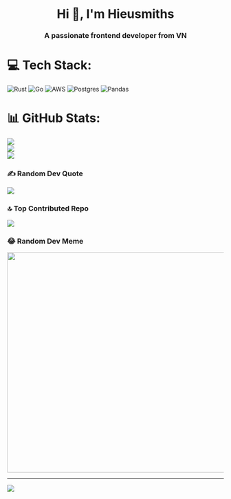 
 <h1 align="center">Hi 👋, I'm Hieusmiths</h1>
<h3 align="center">A passionate frontend developer from VN</h3>

# 💻 Tech Stack:
![Rust](https://img.shields.io/badge/rust-%23000000.svg?style=flat&logo=rust&logoColor=white) ![Go](https://img.shields.io/badge/go-%2300ADD8.svg?style=flat&logo=go&logoColor=white) ![AWS](https://img.shields.io/badge/AWS-%23FF9900.svg?style=flat&logo=amazon-aws&logoColor=white) ![Postgres](https://img.shields.io/badge/postgres-%23316192.svg?style=flat&logo=postgresql&logoColor=white) ![Pandas](https://img.shields.io/badge/pandas-%23150458.svg?style=flat&logo=pandas&logoColor=white)
# 📊 GitHub Stats:
![](https://github-readme-stats.vercel.app/api?username=sd&theme=tokyonight&hide_border=false&include_all_commits=true&count_private=true)<br/>
![](https://github-readme-streak-stats.herokuapp.com/?user=sd&theme=tokyonight&hide_border=false)<br/>
![](https://github-readme-stats.vercel.app/api/top-langs/?username=sd&theme=tokyonight&hide_border=false&include_all_commits=true&count_private=true&layout=compact)

### ✍️ Random Dev Quote
![](https://quotes-github-readme.vercel.app/api?type=horizontal&theme=radical)

### 🔝 Top Contributed Repo
![](https://github-contributor-stats.vercel.app/api?username=sd&limit=5&theme=dark&combine_all_yearly_contributions=true)

### 😂 Random Dev Meme
<img src="https://rm.up.railway.app/" width="512px"/>

---
[![](https://visitcount.itsvg.in/api?id=sd&icon=0&color=0)](https://visitcount.itsvg.in)

<!-- Proudly created with GPRM ( https://gprm.itsvg.in ) -->
